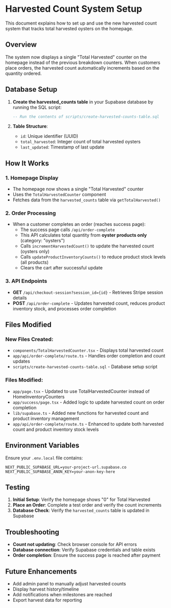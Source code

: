# Harvested Count System Setup

This document explains how to set up and use the new harvested count system that tracks total harvested oysters on the homepage.

## Overview

The system now displays a single "Total Harvested" counter on the homepage instead of the previous breakdown counters. When customers place orders, the harvested count automatically increments based on the quantity ordered.

## Database Setup

1. **Create the harvested_counts table** in your Supabase database by running the SQL script:
   ```sql
   -- Run the contents of scripts/create-harvested-counts-table.sql
   ```

2. **Table Structure**:
   - `id`: Unique identifier (UUID)
   - `total_harvested`: Integer count of total harvested oysters
   - `last_updated`: Timestamp of last update

## How It Works

### 1. Homepage Display
- The homepage now shows a single "Total Harvested" counter
- Uses the `TotalHarvestedCounter` component
- Fetches data from the `harvested_counts` table via `getTotalHarvested()`

### 2. Order Processing
- When a customer completes an order (reaches success page):
  - The success page calls `/api/order-complete`
  - This API calculates total quantity from **oyster products only** (category: "oysters")
  - Calls `incrementHarvestedCount()` to update the harvested count (oysters only)
  - Calls `updateProductInventoryCounts()` to reduce product stock levels (all products)
  - Clears the cart after successful update

### 3. API Endpoints
- **GET** `/api/checkout-session?session_id={id}` - Retrieves Stripe session details
- **POST** `/api/order-complete` - Updates harvested count, reduces product inventory stock, and processes order completion

## Files Modified

### New Files Created:
- `components/TotalHarvestedCounter.tsx` - Displays total harvested count
- `app/api/order-complete/route.ts` - Handles order completion and count updates
- `scripts/create-harvested-counts-table.sql` - Database setup script

### Files Modified:
- `app/page.tsx` - Updated to use TotalHarvestedCounter instead of HomeInventoryCounters
- `app/success/page.tsx` - Added logic to update harvested count on order completion
- `lib/supabase.ts` - Added new functions for harvested count and product inventory management
- `app/api/order-complete/route.ts` - Enhanced to update both harvested count and product inventory stock levels

## Environment Variables

Ensure your `.env.local` file contains:
```
NEXT_PUBLIC_SUPABASE_URL=your-project-url.supabase.co
NEXT_PUBLIC_SUPABASE_ANON_KEY=your-anon-key-here
```

## Testing

1. **Initial Setup**: Verify the homepage shows "0" for Total Harvested
2. **Place an Order**: Complete a test order and verify the count increments
3. **Database Check**: Verify the `harvested_counts` table is updated in Supabase

## Troubleshooting

- **Count not updating**: Check browser console for API errors
- **Database connection**: Verify Supabase credentials and table exists
- **Order completion**: Ensure the success page is reached after payment

## Future Enhancements

- Add admin panel to manually adjust harvested counts
- Display harvest history/timeline
- Add notifications when milestones are reached
- Export harvest data for reporting 